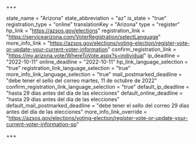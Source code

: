 +++

state_name = "Arizona"
state_abbreviation = "az"
is_state = "true"
registration_type = "online"
translationKey = "Arizona"
type = "register"
hp_link = "https://azsos.gov/elections"
registration_link = "https://servicearizona.com/VoterRegistration/selectLanguage"
more_info_link = "https://azsos.gov/elections/voting-election/register-vote-or-update-your-current-voter-information"
confirm_registration_link = "https://my.arizona.vote/WhereToVote.aspx?s=individual"
ip_deadline = "2022-10-11"
online_deadline = "2022-10-11"
hp_link_language_selection = "true"
registration_link_language_selection = "true"
more_info_link_language_selection = "true"
mail_postmarked_deadline = "debe tener el sello del correo martes, 11 de octubre de 2022"
confirm_registration_link_language_selection = "true"
default_ip_deadline = "hasta 29 días antes del día de las elecciones"
default_online_deadline = "hasta 29 días antes del día de las elecciones"
default_mail_postmarked_deadline = "debe tener el sello del correo 29 días antes del día de las elecciones"
more_info_link_override = "https://azsos.gov/elections/voting-election/register-vote-or-update-your-current-voter-information-sp"

+++